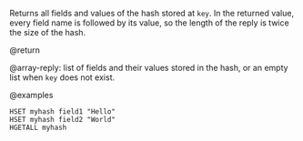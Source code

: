 Returns all fields and values of the hash stored at `key`.
In the returned value, every field name is followed by its value, so the length
of the reply is twice the size of the hash.

@return

@array-reply: list of fields and their values stored in the hash, or an
empty list when `key` does not exist.

@examples

```cli
HSET myhash field1 "Hello"
HSET myhash field2 "World"
HGETALL myhash
```
